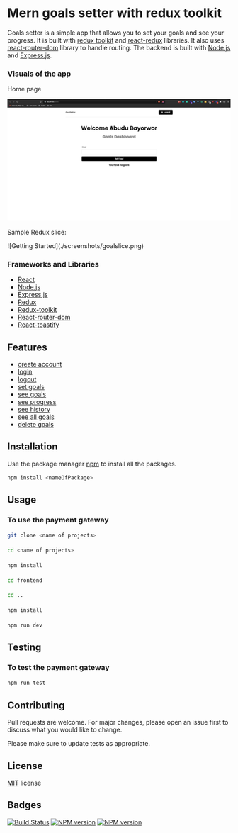 # Mern goals setter with redux toolkit

Goals setter is a simple app that allows you to set your goals and see your progress.
It is built with [redux toolkit](https://redux-toolkit.js.org/) and [react-redux](https://react-redux.js.org/) libraries.
It also uses [react-router-dom](https://reacttraining.com/react-router/web/api/BrowserRouter) library to handle routing.
The backend is built with [Node.js](https://nodejs.org/en/) and [Express.js](https://expressjs.com/en/api.html).

### Visuals of the app

<p> Home page </p>

![Getting Started](./screenshots/home.png)

<p>Sample Redux slice:</p>
![Getting Started](./screenshots/goalslice.png)

### Frameworks and Libraries

- [React](https://reactjs.org/)
- [Node.js](https://nodejs.org/)
- [Express.js](https://expressjs.com/)
- [Redux](https://redux.js.org/)
- [Redux-toolkit](https://redux-toolkit.js.org/)
- [React-router-dom](https://reacttraining.com/react-router/web/api/BrowserRouter)
- [React-toastify](https://npmjs.com/package/react-toastify)

## Features

- [create account](#create-account)
- [login](#login)
- [logout](#logout)
- [set goals](#set-goals)
- [see goals](#see-goals)
- [see progress](#see-progress)
- [see history](#see-history)
- [see all goals](#see-all-goals)
- [delete goals](#delete-goals)

## Installation

Use the package manager [npm](https://www.npmjs.com/) to install all the packages.

```bash
npm install <nameOfPackage>
```

## Usage

### To use the payment gateway

```bash
git clone <name of projects>

cd <name of projects>

npm install

cd frontend

cd ..

npm install

npm run dev
```

## Testing

### To test the payment gateway

```bash
npm run test
```

## Contributing

Pull requests are welcome. For major changes, please open an issue first to discuss what you would like to change.

Please make sure to update tests as appropriate.

## License

[MIT](https://choosealicense.com/licenses/mit/) license

## Badges

[![Build Status](https://travis-ci.org/shortway/merchant-dashboard.svg?branch=master)](https://travis-ci.org/shortway/merchant-dashboard)
[![NPM version](https://badge.fury.io/js/shortway.svg)](https://badge.fury.io/js/shortway)
[![NPM version](https://badge.fury.io/js/shortway.svg)](https://badge.fury.io/js/shortway)
